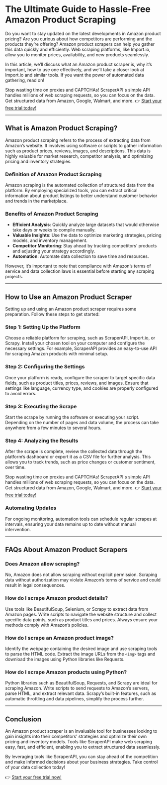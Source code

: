 # The Ultimate Guide to Hassle-Free Amazon Product Scraping

Do you want to stay updated on the latest developments in Amazon product pricing? Are you curious about how competitors are performing and the products they’re offering? Amazon product scrapers can help you gather this data quickly and efficiently. Web scraping platforms, like Import.io, allow you to monitor prices, availability, and new products seamlessly.

In this article, we’ll discuss what an Amazon product scraper is, why it’s important, how to use one effectively, and we’ll take a closer look at Import.io and similar tools. If you want the power of automated data gathering, read on!

Stop wasting time on proxies and CAPTCHAs! ScraperAPI's simple API handles millions of web scraping requests, so you can focus on the data. Get structured data from Amazon, Google, Walmart, and more. 👉 [Start your free trial today!](https://bit.ly/Scraperapi)

---

## What is Amazon Product Scraping?

Amazon product scraping refers to the process of extracting data from Amazon’s website. It involves using software or scripts to gather information such as product prices, reviews, images, and descriptions. This data is highly valuable for market research, competitor analysis, and optimizing pricing and inventory strategies.

### Definition of Amazon Product Scraping

Amazon scraping is the automated collection of structured data from the platform. By employing specialized tools, you can extract critical information about product listings to better understand customer behavior and trends in the marketplace.

### Benefits of Amazon Product Scraping

- **Efficient Analysis**: Quickly analyze large datasets that would otherwise take days or weeks to compile manually.
- **Valuable Insights**: Use the data to optimize marketing strategies, pricing models, and inventory management.
- **Competitor Monitoring**: Stay ahead by tracking competitors’ products and adjusting your strategy accordingly.
- **Automation**: Automate data collection to save time and resources.

However, it’s important to note that compliance with Amazon’s terms of service and data collection laws is essential before starting any scraping projects.

---

## How to Use an Amazon Product Scraper

Setting up and using an Amazon product scraper requires some preparation. Follow these steps to get started:

### Step 1: Setting Up the Platform

Choose a reliable platform for scraping, such as ScraperAPI, Import.io, or Scrapy. Install your chosen tool on your computer and configure the necessary settings. For example, ScraperAPI provides an easy-to-use API for scraping Amazon products with minimal setup.

### Step 2: Configuring the Settings

Once your platform is ready, configure the scraper to target specific data fields, such as product titles, prices, reviews, and images. Ensure that settings like language, currency type, and cookies are properly configured to avoid errors.

### Step 3: Executing the Scrape

Start the scrape by running the software or executing your script. Depending on the number of pages and data volume, the process can take anywhere from a few minutes to several hours.

### Step 4: Analyzing the Results

After the scrape is complete, review the collected data through the platform’s dashboard or export it as a CSV file for further analysis. This allows you to track trends, such as price changes or customer sentiment, over time.

Stop wasting time on proxies and CAPTCHAs! ScraperAPI's simple API handles millions of web scraping requests, so you can focus on the data. Get structured data from Amazon, Google, Walmart, and more. 👉 [Start your free trial today!](https://bit.ly/Scraperapi)

### Automating Updates

For ongoing monitoring, automation tools can schedule regular scrapes at intervals, ensuring your data remains up to date without manual intervention.

---

## FAQs About Amazon Product Scrapers

### Does Amazon allow scraping?

No, Amazon does not allow scraping without explicit permission. Scraping data without authorization may violate Amazon’s terms of service and could result in legal consequences.

### How do I scrape Amazon product details?

Use tools like BeautifulSoup, Selenium, or Scrapy to extract data from Amazon pages. Write scripts to navigate the website structure and collect specific data points, such as product titles and prices. Always ensure your methods comply with Amazon’s policies.

### How do I scrape an Amazon product image?

Identify the webpage containing the desired image and use scraping tools to parse the HTML code. Extract the image URLs from the `<img>` tags and download the images using Python libraries like Requests.

### How do I scrape Amazon products using Python?

Python libraries such as BeautifulSoup, Requests, and Scrapy are ideal for scraping Amazon. Write scripts to send requests to Amazon’s servers, parse HTML, and extract relevant data. Scrapy’s built-in features, such as automatic throttling and data pipelines, simplify the process further.

---

## Conclusion

An Amazon product scraper is an invaluable tool for businesses looking to gain insights into their competitors’ strategies and optimize their own pricing and inventory models. Tools like ScraperAPI make web scraping easy, fast, and efficient, enabling you to extract structured data seamlessly.

By leveraging tools like ScraperAPI, you can stay ahead of the competition and make informed decisions about your business strategies. Take control of your data collection today!

👉 [Start your free trial now!](https://bit.ly/Scraperapi)
